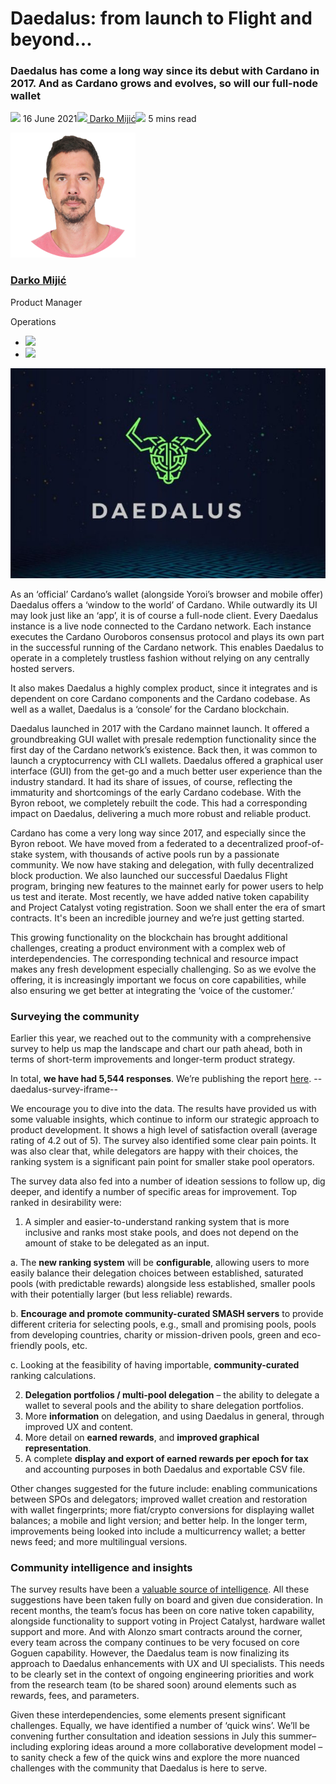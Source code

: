 # Daedalus: from launch to Flight and beyond...
### **Daedalus has come a long way since its debut with Cardano in 2017. And as Cardano grows and evolves, so will our full-node wallet**
![](img/2021-06-16-daedalus-from-launch-to-flight-and-beyond.002.png) 16 June 2021![](img/2021-06-16-daedalus-from-launch-to-flight-and-beyond.002.png)[ Darko Mijić](/en/blog/authors/darko-mijic/page-1/)![](img/2021-06-16-daedalus-from-launch-to-flight-and-beyond.003.png) 5 mins read

![Darko Mijić](img/2021-06-16-daedalus-from-launch-to-flight-and-beyond.004.png)[](/en/blog/authors/darko-mijic/page-1/)
### [**Darko Mijić**](/en/blog/authors/darko-mijic/page-1/)
Product Manager

Operations

- ![](img/2021-06-16-daedalus-from-launch-to-flight-and-beyond.005.png)[](https://hr.linkedin.com/in/darkomijic "LinkedIn")
- ![](img/2021-06-16-daedalus-from-launch-to-flight-and-beyond.006.png)[](http://twitter.com/darkomijic "Twitter")

![Daedalus: from launch to Flight and beyond...](img/2021-06-16-daedalus-from-launch-to-flight-and-beyond.007.jpeg)

As an ‘official’ Cardano’s wallet (alongside Yoroi’s browser and mobile offer) Daedalus offers a ‘window to the world’ of Cardano. While outwardly its UI may look just like an ‘app’, it is of course a full-node client. Every Daedalus instance is a live node connected to the Cardano network. Each instance executes the Cardano Ouroboros consensus protocol and plays its own part in the successful running of the Cardano network. This enables Daedalus to operate in a completely trustless fashion without relying on any centrally hosted servers. 

It also makes Daedalus a highly complex product, since it integrates and is dependent on core Cardano components and the Cardano codebase. As well as a wallet, Daedalus is a ‘console’ for the Cardano blockchain.

Daedalus launched in 2017 with the Cardano mainnet launch. It offered a groundbreaking GUI wallet with presale redemption functionality since the first day of the Cardano network’s existence. Back then, it was common to launch a cryptocurrency with CLI wallets. Daedalus offered a graphical user interface (GUI) from the get-go and a much better user experience than the industry standard. It had its share of issues, of course, reflecting the immaturity and shortcomings of the early Cardano codebase. With the Byron reboot, we completely rebuilt the code. This had a corresponding impact on Daedalus, delivering a much more robust and reliable product.

Cardano has come a very long way since 2017, and especially since the Byron reboot. We have moved from a federated to a decentralized proof-of-stake system, with thousands of active pools run by a passionate community. We now have staking and delegation, with fully decentralized block production. We also launched our successful Daedalus Flight program, bringing new features to the mainnet early for power users to help us test and iterate. Most recently, we have added native token capability and Project Catalyst voting registration. Soon we shall enter the era of smart contracts. It's been an incredible journey and we’re just getting started.

This growing functionality on the blockchain has brought additional challenges, creating a product environment with a complex web of interdependencies. The corresponding technical and resource impact makes any fresh development especially challenging. So as we evolve the offering, it is increasingly important we focus on core capabilities, while also ensuring we get better at integrating the ‘voice of the customer.’
### **Surveying the community**
Earlier this year, we reached out to the community with a comprehensive survey to help us map the landscape and chart our path ahead, both in terms of short-term improvements and longer-term product strategy. 

In total, **we have had 5,544 responses**. We’re publishing the report [here](https://input-output.typeform.com/report/FXTY6788/kxOCO8QzSYLDbktt). --daedalus-survey-iframe--

We encourage you to dive into the data. The results have provided us with some valuable insights, which continue to inform our strategic approach to product development. It shows a high level of satisfaction overall (average rating of 4.2 out of 5). The survey also identified some clear pain points. It was also clear that, while delegators are happy with their choices, the ranking system is a significant pain point for smaller stake pool operators. 

The survey data also fed into a number of ideation sessions to follow up, dig deeper, and identify a number of specific areas for improvement. Top ranked in desirability were:

1. A simpler and easier-to-understand ranking system that is more inclusive and ranks most stake pools, and does not depend on the amount of stake to be delegated as an input.

a. The **new ranking system** will be **configurable**, allowing users to more easily balance their delegation choices between established, saturated pools (with predictable rewards) alongside less established, smaller pools with their potentially larger (but less reliable) rewards.

b. **Encourage and promote community-curated SMASH servers** to provide different criteria for selecting pools, e.g., small and promising pools, pools from developing countries, charity or mission-driven pools, green and eco-friendly pools, etc.

c. Looking at the feasibility of having importable, **community-curated** ranking calculations.

2. **Delegation portfolios / multi-pool delegation** – the ability to delegate a wallet to several pools and the ability to share delegation portfolios.
2. More **information** on delegation, and using Daedalus in general, through improved UX and content.
2. More detail on **earned rewards**, and **improved graphical representation**. 
2. A complete **display and export of earned rewards per epoch for tax** and accounting purposes in both Daedalus and exportable CSV file.

Other changes suggested for the future include: enabling communications between SPOs and delegators; improved wallet creation and restoration with wallet fingerprints; more fiat/crypto conversions for displaying wallet balances; a mobile and light version; and better help. In the longer term, improvements being looked into include a multicurrency wallet; a better news feed; and more multilingual versions.
### **Community intelligence and insights**
The survey results have been a [valuable source of intelligence](https://ucarecdn.com/1fda65be-63cb-42a9-b98b-1cee01b314b5/execsummaryspos.pdf). All these suggestions have been taken fully on board and given due consideration. In recent months, the team’s focus has been on core native token capability, alongside functionality to support voting in Project Catalyst, hardware wallet support and more. And with Alonzo smart contracts around the corner, every team across the company continues to be very focused on core Goguen capability. However, the Daedalus team is now finalizing its approach to Daedalus enhancements with UX and UI specialists. This needs to be clearly set in the context of ongoing engineering priorities and work from the research team (to be shared soon) around elements such as rewards, fees, and parameters.

Given these interdependencies, some elements present significant challenges. Equally, we have identified a number of ‘quick wins’. We’ll be convening further consultation and ideation sessions in July this summer– including exploring ideas around a more collaborative development model – to sanity check a few of the quick wins and explore the more nuanced challenges with the community that Daedalus is here to serve.
